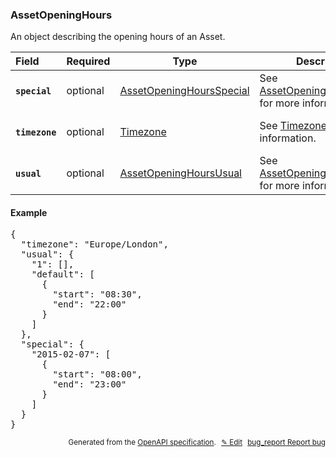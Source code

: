 <!--- This is a generated file, do not edit! -->
<!--- [START woosmap_http_schema_assetopeninghours] -->
<h3 class="schema-object" id="AssetOpeningHours">AssetOpeningHours</h3>

An object describing the opening hours of an Asset.

| Field                                                                                                      | Required | Type                                                                             | Description                                                                                                |
| :--------------------------------------------------------------------------------------------------------- | -------- | -------------------------------------------------------------------------------- | ---------------------------------------------------------------------------------------------------------- |
| <h4 id="AssetOpeningHours-special" class="add-link schema-object-property-key"><code>special</code></h4>   | optional | [AssetOpeningHoursSpecial](#AssetOpeningHoursSpecial "AssetOpeningHoursSpecial") | See [AssetOpeningHoursSpecial](#AssetOpeningHoursSpecial "AssetOpeningHoursSpecial") for more information. |
| <h4 id="AssetOpeningHours-timezone" class="add-link schema-object-property-key"><code>timezone</code></h4> | optional | [Timezone](#Timezone "Timezone")                                                 | See [Timezone](#Timezone "Timezone") for more information.                                                 |
| <h4 id="AssetOpeningHours-usual" class="add-link schema-object-property-key"><code>usual</code></h4>       | optional | [AssetOpeningHoursUsual](#AssetOpeningHoursUsual "AssetOpeningHoursUsual")       | See [AssetOpeningHoursUsual](#AssetOpeningHoursUsual "AssetOpeningHoursUsual") for more information.       |

<h4 class="schema-object-example" id="AssetOpeningHours-example">Example</h4>

<pre class="notranslate lang-json prettyprint">{
  "timezone": "Europe/London",
  "usual": {
    "1": [],
    "default": [
      {
        "start": "08:30",
        "end": "22:00"
      }
    ]
  },
  "special": {
    "2015-02-07": [
      {
        "start": "08:00",
        "end": "23:00"
      }
    ]
  }
}</pre>

<p style="text-align: right; font-size: smaller;">Generated from the <a data-label="openapi-github" href="https://github.com/woosmap/openapi-specification" title="Woosmap OpenAPI Specification" class="external">OpenAPI specification</a>.
<a data-label="openapi-github-woosmap-http-schema-assetopeninghours" data-action="edit" style="margin-left: 5px;" href="https://github.com/woosmap/openapi-specification/blob/main/specification/schemas/AssetOpeningHours.yml" title="Edit on GitHub">✎ Edit</a>
<a data-label="openapi-github-woosmap-http-schema-assetopeninghours" data-action="bug" style="margin-left: 5px;" href="https://github.com/woosmap/openapi-specification/issues/new?assignees=&labels=type%3A+bug%2C+triage+me&template=bug_report.md&title=[schemas] Bug - AssetOpeningHours" title="File bug for schemas on GitHub"><span class="material-icons">bug_report</span> Report bug</a>
</p>

<!--- [END woosmap_http_schema_assetopeninghours] -->
